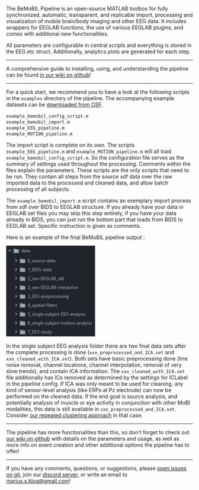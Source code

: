 The BeMoBIL Pipeline is an open-source MATLAB toolbox for fully synchronized, automatic, transparent, and replicable import, processing and visualization of mobile brain/body imaging and other EEG data. It includes wrappers for EEGLAB functions, the use of various EEGLAB plugins, and comes with additional new functionalities. 

All parameters are configurable in central scripts and everything is stored in the EEG.etc struct. Additionally, analytics plots are generated for each step.

***

A comprehensive guide to installing, using, and understanding the pipeline can be found [in our wiki on github](https://github.com/BeMoBIL/bemobil-pipeline/wiki)!

***

For a quick start, we recommend you to have a look at the following scripts in the `examples` directory of the pipeline. The accompanying example datasets can be [downloaded from OSF](https://doi.org/10.17605/OSF.IO/8UPNW).

    example_bemobil_config_script.m
    example_bemobil_import.m
    example_EEG_pipeline.m
    example_MOTION_pipeline.m

The import script is complete on its own. The scripts `example_EEG_pipeline.m` and `example_MOTION_pipeline.m` will all load `example_bemobil_config_script.m`. So the configuration file serves as the summary of settings used throughout the processing. Comments within the files explain the parameters. These scripts are the only scripts that need to be run. They contain all steps from the source xdf data over the raw imported data to the processed and cleaned data, and allow batch processing of all subjects.

The `example_bemobil_import.m` script contains an exemplary import process from xdf over BIDS to EEGLAB structure. If you already have your data in EEGLAB set files you may skip this step entirely, if you have your data already in BIDS, you can just run the bottom part that loads from BIDS to EEGLAB set. Specific instruction is given as comments.

Here is an example of the final BeMoBIL pipeline output :   

![folder structure of the pipeline output](https://raw.githubusercontent.com/BeMoBIL/bemobil-pipeline/master/wiki_images/mainwiki/output-folders.png)

In the single subject EEG analysis folder there are two final data sets after the complete processing is done (`xxx_preprocessed_and_ICA.set` and `xxx_cleaned_with_ICA.set`). Both sets have basic preprocessing done (line noise removal, channel locations, channel interpolation, removal of very slow trends), and contain ICA information. The `xxx_cleaned_with_ICA.set` file additionally has ICs removed as determined by the settings for ICLabel in the pipeline config. If ICA was only meant to be used for cleaning, any kind of sensor-level analysis (like ERPs at Pz electrode) can now be performed on the cleaned data. If the end goal is source analysis, and potentially analysis of muscle or eye activity in conjunction with other MoBI modalities, this data is still available in `xxx_preprocessed_and_ICA.set`. Consider [our repeated clustering approach](https://github.com/BeMoBIL/bemobil-pipeline/wiki/repeated-clustering) in that case.

***

The pipeline has more functionalities than this, so don't forget to check out [our wiki on github](https://github.com/BeMoBIL/bemobil-pipeline/wiki) with details on the parameters and usage, as well as more info on event creation and other additional options the pipeline has to offer!

***
If you have any comments, questions, or suggestions, please [open issues on git](https://github.com/BeMoBIL/bemobil-pipeline/issues), join our [discord server](https://discord.gg/xJMru7XVXY), or write an email to marius.s.klug@gmail.com!
